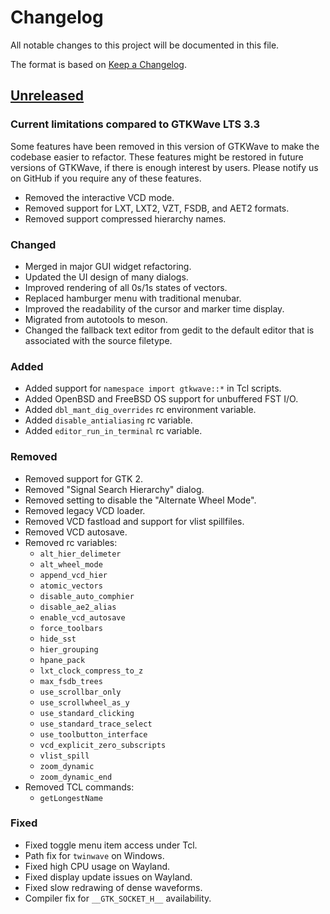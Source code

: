 # Changelog

All notable changes to this project will be documented in this file.

The format is based on [Keep a Changelog](https://keepachangelog.com/en/1.1.0/).

## [Unreleased]

### Current limitations compared to GTKWave LTS 3.3

Some features have been removed in this version of GTKWave to make the codebase
easier to refactor. These features might be restored in future versions of GTKWave,
if there is enough interest by users. Please notify us on GitHub if you require any
of these features.

- Removed the interactive VCD mode.
- Removed support for LXT, LXT2, VZT, FSDB, and AET2 formats.
- Removed support compressed hierarchy names.

### Changed

- Merged in major GUI widget refactoring.
- Updated the UI design of many dialogs.
- Improved rendering of all 0s/1s states of vectors.
- Replaced hamburger menu with traditional menubar.
- Improved the readability of the cursor and marker time display.
- Migrated from autotools to meson.
- Changed the fallback text editor from gedit to the default editor that is associated with the source filetype.

### Added

- Added support for `namespace import gtkwave::*` in Tcl scripts.
- Added OpenBSD and FreeBSD OS support for unbuffered FST I/O.
- Added `dbl_mant_dig_overrides` rc environment variable.
- Added `disable_antialiasing` rc variable.
- Added `editor_run_in_terminal` rc variable.

### Removed

- Removed support for GTK 2.
- Removed "Signal Search Hierarchy" dialog.
- Removed setting to disable the "Alternate Wheel Mode".
- Removed legacy VCD loader.
- Removed VCD fastload and support for vlist spillfiles.
- Removed VCD autosave.
- Removed rc variables:
    - `alt_hier_delimeter`
    - `alt_wheel_mode`
    - `append_vcd_hier`
    - `atomic_vectors`
    - `disable_auto_comphier`
    - `disable_ae2_alias`
    - `enable_vcd_autosave`
    - `force_toolbars`
    - `hide_sst`
    - `hier_grouping`
    - `hpane_pack`
    - `lxt_clock_compress_to_z`
    - `max_fsdb_trees`
    - `use_scrollbar_only`
    - `use_scrollwheel_as_y`
    - `use_standard_clicking`
    - `use_standard_trace_select`
    - `use_toolbutton_interface`
    - `vcd_explicit_zero_subscripts`
    - `vlist_spill`
    - `zoom_dynamic`
    - `zoom_dynamic_end`
- Removed TCL commands:
    - `getLongestName`

### Fixed

- Fixed toggle menu item access under Tcl.
- Path fix for `twinwave` on Windows.
- Fixed high CPU usage on Wayland.
- Fixed display update issues on Wayland.
- Fixed slow redrawing of dense waveforms.
- Compiler fix for `__GTK_SOCKET_H__` availability.

[Unreleased]: https://github.com/gtkwave/gtkwave/compare/v3.3.116...HEAD